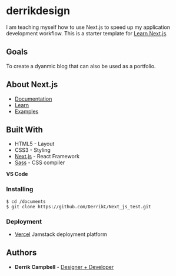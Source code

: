# derrikdesign

I am teaching myself how to use Next.js to speed up my application development workflow. 
This is a starter template for [Learn Next.js](https://nextjs.org/learn).

## Goals

To create a dyanmic blog that can also be used as a portfolio.

## About Next.js
- [Documentation](https://nextjs.org/docs)
- [Learn](https://nextjs.org/learn/basics/create-nextjs-app)
- [Examples](https://github.com/vercel/next.js/tree/master/examples)

## Built With

* HTML5 - Layout
* CSS3 - Styling
* [Next.js](https://nextjs.org/) - React Framework
* [Sass](https://sass-lang.com/) - CSS compiler

**VS Code**

### Installing
```console
$ cd /documents
$ git clone https://github.com/DerrikC/Next_js_test.git

```
### Deployment
- [Vercel](https://vercel.com/) Jamstack deployment platform

## Authors

* **Derrik Campbell** - [Designer + Developer](https://github.com/DerrikC)

